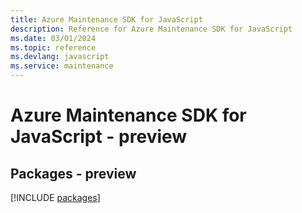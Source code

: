 ```yaml
---
title: Azure Maintenance SDK for JavaScript
description: Reference for Azure Maintenance SDK for JavaScript
ms.date: 03/01/2024
ms.topic: reference
ms.devlang: javascript
ms.service: maintenance
---
```

# Azure Maintenance SDK for JavaScript - preview
## Packages - preview
[!INCLUDE [packages](maintenance-index.md)]